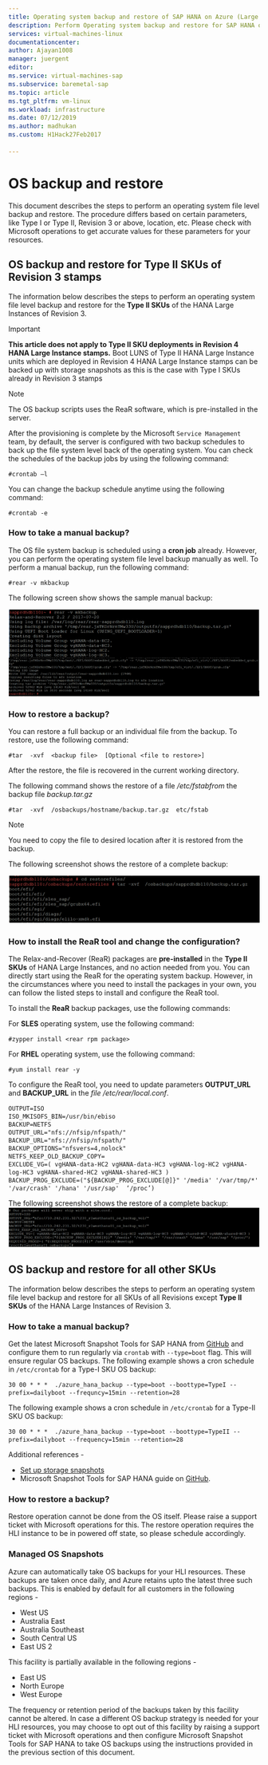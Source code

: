 ```yaml
---
title: Operating system backup and restore of SAP HANA on Azure (Large Instances) | Microsoft Docs
description: Perform Operating system backup and restore for SAP HANA on Azure (Large Instances)
services: virtual-machines-linux
documentationcenter:
author: Ajayan1008
manager: juergent
editor:
ms.service: virtual-machines-sap
ms.subservice: baremetal-sap
ms.topic: article
ms.tgt_pltfrm: vm-linux
ms.workload: infrastructure
ms.date: 07/12/2019
ms.author: madhukan
ms.custom: H1Hack27Feb2017

---
```

# OS backup and restore

This document describes the steps to perform an operating system file level backup and restore. The procedure differs based on certain parameters, like Type I or Type II, Revision 3 or above, location, etc. Please check with Microsoft operations to get accurate values for these parameters for your resources.

## OS backup and restore for Type II SKUs of Revision 3 stamps

The information below describes the steps to perform an operating system file level backup and restore for the **Type II  SKUs** of the HANA Large Instances of Revision 3.

>[!Important]
> **This article does not apply to Type II SKU deployments in Revision 4 HANA Large Instance stamps.** Boot LUNS of Type II HANA Large Instance units which are deployed in Revision 4 HANA Large Instance stamps can be backed up with storage snapshots as this is the case with Type I SKUs already in Revision 3 stamps


>[!NOTE]
>The OS backup scripts uses the ReaR software, which is pre-installed in the server.  

After the provisioning is complete by the Microsoft `Service Management` team, by default, the server is configured with two backup schedules to back up the file system level back of the operating system. You can check the schedules of the backup jobs by using the following command:
```
#crontab –l
```
You can change the backup schedule anytime using the following command:
```
#crontab -e
```
### How to take a manual backup?

The OS file system backup is scheduled using a **cron job** already. However, you can perform the operating system file level backup manually as well. To perform a manual backup, run the following command:

```
#rear -v mkbackup
```
The following screen show shows the sample manual backup:

![how](media/HowToHLI/OSBackupTypeIISKUs/HowtoTakeManualBackup.PNG)


### How to restore a backup?

You can restore a full backup or an individual file from the backup. To restore, use the following command:

```
#tar  -xvf  <backup file>  [Optional <file to restore>]
```
After the restore, the file is recovered in the current working directory.

The following command shows the restore of a file */etc/fstabfrom* the backup file *backup.tar.gz*
```
#tar  -xvf  /osbackups/hostname/backup.tar.gz  etc/fstab 
```
>[!NOTE] 
>You need to copy the file to desired location after it is restored from the backup.

The following screenshot shows the restore of a complete backup:

![Screenshot shows a command prompt window with the restore.](media/HowToHLI/OSBackupTypeIISKUs/HowtoRestoreaBackup.PNG)

### How to install the ReaR tool and change the configuration? 

The Relax-and-Recover (ReaR) packages are **pre-installed** in the **Type II SKUs** of HANA Large Instances, and no action needed from you. You can directly start using the ReaR for the operating system backup.
However, in the circumstances where you need to install the packages in your own, you can follow the listed steps to install and configure the ReaR tool.

To install the **ReaR** backup packages, use the following commands:

For **SLES** operating system, use the following command:
```
#zypper install <rear rpm package>
```
For **RHEL** operating system, use the following command: 
```
#yum install rear -y
```
To configure the ReaR tool, you need to update parameters **OUTPUT_URL**  and **BACKUP_URL**  in the *file /etc/rear/local.conf*.
```
OUTPUT=ISO
ISO_MKISOFS_BIN=/usr/bin/ebiso
BACKUP=NETFS
OUTPUT_URL="nfs://nfsip/nfspath/"
BACKUP_URL="nfs://nfsip/nfspath/"
BACKUP_OPTIONS="nfsvers=4,nolock"
NETFS_KEEP_OLD_BACKUP_COPY=
EXCLUDE_VG=( vgHANA-data-HC2 vgHANA-data-HC3 vgHANA-log-HC2 vgHANA-log-HC3 vgHANA-shared-HC2 vgHANA-shared-HC3 )
BACKUP_PROG_EXCLUDE=("${BACKUP_PROG_EXCLUDE[@]}" '/media' '/var/tmp/*' '/var/crash' '/hana' '/usr/sap'  ‘/proc’)
```

The following screenshot shows the restore of a complete backup:
![Screenshot shows a command prompt window with the restore using the ReaR tool.](media/HowToHLI/OSBackupTypeIISKUs/RearToolConfiguration.PNG)


## OS backup and restore for all other SKUs

The information below describes the steps to perform an operating system file level backup and restore for all SKUs of all Revisions except **Type II  SKUs** of the HANA Large Instances of Revision 3.

### How to take a manual backup?

Get the latest Microsoft Snapshot Tools for SAP HANA from [GitHub](https://github.com/Azure/hana-large-instances-self-service-scripts/blob/master/latest/release.md) and configure them to run regularly via `crontab` with `--type=boot` flag. This will ensure regular OS backups. The following example shows a cron schedule in `/etc/crontab` for a Type-I SKU OS backup:

```
30 00 * * *  ./azure_hana_backup --type=boot --boottype=TypeI --prefix=dailyboot --frequncy=15min --retention=28
```

The following example shows a cron schedule in `/etc/crontab` for a Type-II SKU OS backup:

```
30 00 * * *  ./azure_hana_backup --type=boot --boottype=TypeII --prefix=dailyboot --frequency=15min --retention=28
```

Additional references -
- [Set up storage snapshots](hana-backup-restore.md#set-up-storage-snapshots)
- Microsoft Snapshot Tools for SAP HANA guide on [GitHub](https://github.com/Azure/hana-large-instances-self-service-scripts/blob/master/latest/release.md).

### How to restore a backup?

Restore operation cannot be done from the OS itself. Please raise a support ticket with Microsoft operations for this. The restore operation requires the HLI instance to be in powered off state, so please schedule accordingly.

### Managed OS Snapshots

Azure can automatically take OS backups for your HLI resources. These backups are taken once daily, and Azure retains upto the latest three such backups. This is enabled by default for all customers in the following regions -
- West US
- Australia East
- Australia Southeast
- South Central US
- East US 2

This facility is partially available in the following regions -
- East US
- North Europe
- West Europe

The frequency or retention period of the backups taken by this facility cannot be altered. In case a different OS backup strategy is needed for your HLI resources, you may choose to opt out of this facility by raising a support ticket with Microsoft operations and then configure Microsoft Snapshot Tools for SAP HANA to take OS backups using the instructions provided in the previous section of this document.